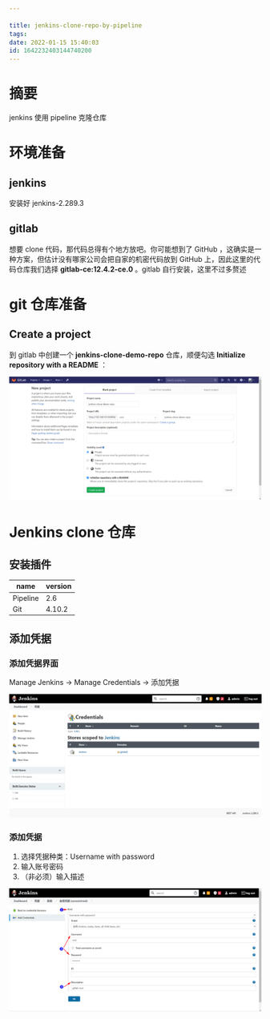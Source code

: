 ```yaml
---

title: jenkins-clone-repo-by-pipeline
tags: 
date: 2022-01-15 15:40:03
id: 1642232403144740200
---
```

# 摘要

jenkins 使用 pipeline 克隆仓库

# 环境准备

## jenkins

安装好 jenkins-2.289.3 

## gitlab

想要 clone 代码，那代码总得有个地方放吧。你可能想到了 GitHub ，这确实是一种方案，但估计没有哪家公司会把自家的机密代码放到 GitHub 上，因此这里的代码仓库我们选择 **gitlab-ce:12.4.2-ce.0** 。gitlab 自行安装，这里不过多赘述

#  git 仓库准备

## Create a project

到 gitlab 中创建一个 **jenkins-clone-demo-repo** 仓库，顺便勾选 **Initialize repository with a README** ：

![image-20220115214014997](assets/images/image-20220115214014997.png)

# Jenkins clone 仓库

## 安装插件 

| name     | version |
| -------- | ------- |
| Pipeline | 2.6     |
| Git      | 4.10.2  |

## 添加凭据

### 添加凭据界面

Manage Jenkins → Manage Credentials → 添加凭据

![image-20220115220301081](assets/images/image-20220115220301081.png)

### 添加凭据

1. 选择凭据种类：Username with password
2. 输入账号密码
3. （非必须）输入描述

![image-20220115220900866](assets/images/image-20220115220900866.png)







































